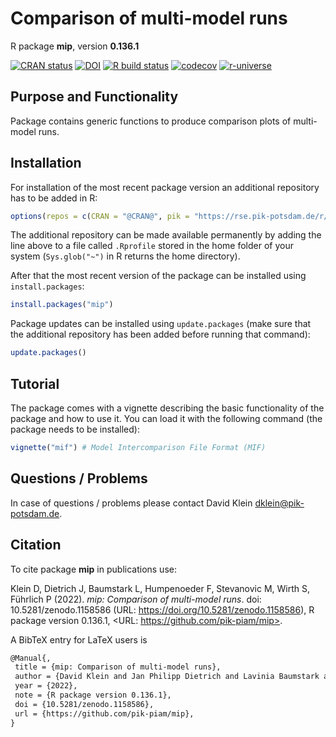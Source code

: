# Comparison of multi-model runs

R package **mip**, version **0.136.1**

[![CRAN status](https://www.r-pkg.org/badges/version/mip)](https://cran.r-project.org/package=mip) [![DOI](https://zenodo.org/badge/DOI/10.5281/zenodo.1158586.svg)](https://doi.org/10.5281/zenodo.1158586) [![R build status](https://github.com/pik-piam/mip/workflows/check/badge.svg)](https://github.com/pik-piam/mip/actions) [![codecov](https://codecov.io/gh/pik-piam/mip/branch/master/graph/badge.svg)](https://app.codecov.io/gh/pik-piam/mip) [![r-universe](https://pik-piam.r-universe.dev/badges/mip)](https://pik-piam.r-universe.dev/ui#builds)

## Purpose and Functionality

Package contains generic functions to produce comparison plots of multi-model runs.


## Installation

For installation of the most recent package version an additional repository has to be added in R:

```r
options(repos = c(CRAN = "@CRAN@", pik = "https://rse.pik-potsdam.de/r/packages"))
```
The additional repository can be made available permanently by adding the line above to a file called `.Rprofile` stored in the home folder of your system (`Sys.glob("~")` in R returns the home directory).

After that the most recent version of the package can be installed using `install.packages`:

```r 
install.packages("mip")
```

Package updates can be installed using `update.packages` (make sure that the additional repository has been added before running that command):

```r 
update.packages()
```

## Tutorial

The package comes with a vignette describing the basic functionality of the package and how to use it. You can load it with the following command (the package needs to be installed):

```r
vignette("mif") # Model Intercomparison File Format (MIF)
```

## Questions / Problems

In case of questions / problems please contact David Klein <dklein@pik-potsdam.de>.

## Citation

To cite package **mip** in publications use:

Klein D, Dietrich J, Baumstark L, Humpenoeder F, Stevanovic M, Wirth S, Führlich P (2022). _mip: Comparison of multi-model runs_. doi: 10.5281/zenodo.1158586 (URL: https://doi.org/10.5281/zenodo.1158586), R package version 0.136.1, <URL: https://github.com/pik-piam/mip>.

A BibTeX entry for LaTeX users is

 ```latex
@Manual{,
  title = {mip: Comparison of multi-model runs},
  author = {David Klein and Jan Philipp Dietrich and Lavinia Baumstark and Florian Humpenoeder and Miodrag Stevanovic and Stephen Wirth and Pascal Führlich},
  year = {2022},
  note = {R package version 0.136.1},
  doi = {10.5281/zenodo.1158586},
  url = {https://github.com/pik-piam/mip},
}
```

